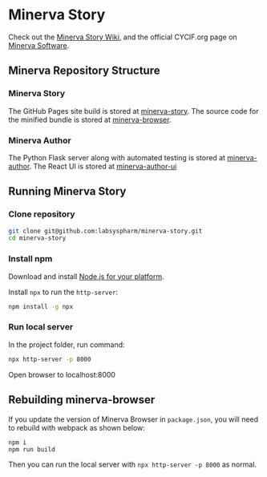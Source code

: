 # Minerva Story 

Check out the [Minerva Story Wiki](https://github.com/labsyspharm/minerva-story/wiki), and the official CYCIF.org page on [Minerva Software](https://www.cycif.org/software/minerva).


## Minerva Repository Structure

### Minerva Story
The GitHub Pages site build is stored at [minerva-story](https://github.com/labsyspharm/minerva-story). The source code for the minified bundle is stored at [minerva-browser](https://github.com/labsyspharm/minerva-browser).

### Minerva Author
The Python Flask server along with automated testing is stored at [minerva-author](https://github.com/labsyspharm/minerva-author). The React UI is stored at [minerva-author-ui](https://github.com/labsyspharm/minerva-author-ui)

## Running Minerva Story

### Clone repository

```bash
git clone git@github.com:labsyspharm/minerva-story.git
cd minerva-story
```

### Install npm

Download and install [Node.js for your platform](https://nodejs.org/en/).

Install `npx` to run the `http-server`:

```bash
npm install -g npx
```

### Run local server

In the project folder, run command:
```bash
npx http-server -p 8000
```

Open browser to localhost:8000

## Rebuilding minerva-browser

If you update the version of Minerva Browser in `package.json`, you will need to rebuild with webpack as shown below:
```
npm i
npm run build
```

Then you can run the local server with `npx http-server -p 8000` as normal.
